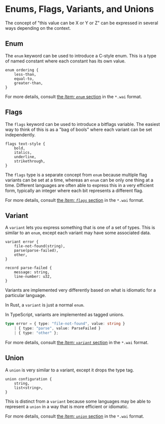 # Enums, Flags, Variants, and Unions

The concept of "this value can be X or Y or Z" can be expressed in several ways
depending on the context.

## Enum

The `enum` keyword can be used to introduce a C-style enum. This is a type of
named constant where each constant has its own value.

```wai
enum ordering {
    less-than,
    equal-to,
    greater-than,
}
```

For more details, consult [the *Item: `enum`* section][enum] in the `*.wai`
format.

## Flags

The `flags` keyword can be used to introduce a bitflags variable. The easiest
way to think of this is as a "bag of bools" where each variant can be set
independently.

```wai
flags text-style {
    bold,
    italics,
    underline,
    strikethrough,
}
```

The `flags` type is a separate concept from `enum` because multiple flag
variants can be set at a time, whereas an `enum` can be only one thing at a
time. Different languages are often able to express this in a very efficient
form, typically an integer where each bit represents a different flag.

For more details, consult [the *Item: `flags`* section][flags] in the `*.wai`
format.

## Variant

A `variant` lets you express something that is one of a set of types. This is
similar to an `enum`, except each variant may have some associated data.

```wai
variant error {
    file-not-found(string),
    parse(parse-failed),
    other,
}

record parse-failed {
    message: string,
    line-number: u32,
}
```

Variants are implemented very differently based on what is idiomatic for a
particular language.

In Rust, a `variant` is just a normal `enum`.

In TypeScript, variants are implemented as tagged unions.

```ts
type error = { type: "file-not-found", value: string }
    | { type: "parse", value: ParseFailed }
    | { type: "other" };
```

For more details, consult [the *Item: `variant`* section][variant] in the
`*.wai` format.

## Union

A `union` is very similar to a variant, except it drops the type tag.

```wai
union configuration {
    string,
    list<string>,
}
```

This is distinct from a `variant` because some languages may be able to
represent a `union` in a way that is more efficient or idiomatic.

For more details, consult [the *Item: `union`* section][union] in the
`*.wai` format.


[union]: https://github.com/wasmerio/wai/blob/main/WAI.md#item-union-variant-but-with-no-case-names
[enum]: https://github.com/wasmerio/wai/blob/main/WAI.md#item-enum-set-of-named-values
[variant]: https://github.com/wasmerio/wai/blob/main/WAI.md#item-variant-one-of-a-set-of-types
[flags]: https://github.com/wasmerio/wai/blob/main/WAI.md#item-flags-bag-of-bools
